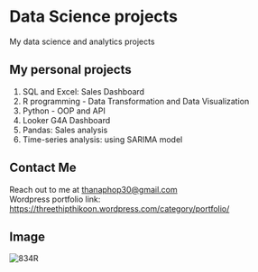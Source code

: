 # Data Science projects
My data science and analytics projects

## My personal projects
1. SQL and Excel: Sales Dashboard
2. R programming - Data Transformation and Data Visualization
3. Python - OOP and API
4. Looker G4A Dashboard
5. Pandas: Sales analysis
6. Time-series analysis: using SARIMA model

## Contact Me
Reach out to me at thanaphop30@gmail.com\
Wordpress portfolio link: https://threethipthikoon.wordpress.com/category/portfolio/

## Image
![834R](https://threethipthikoon.wordpress.com/wp-content/uploads/2024/08/277515640_5234429026596568_1322563582894450940_n.jpg)


